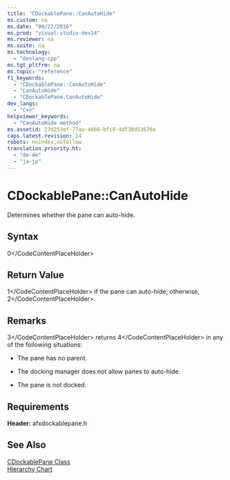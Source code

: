 ```yaml
---
title: "CDockablePane::CanAutoHide"
ms.custom: na
ms.date: "09/22/2016"
ms.prod: "visual-studio-dev14"
ms.reviewer: na
ms.suite: na
ms.technology: 
  - "devlang-cpp"
ms.tgt_pltfrm: na
ms.topic: "reference"
f1_keywords: 
  - "CDockablePane::CanAutoHide"
  - "CanAutoHide"
  - "CDockablePane.CanAutoHide"
dev_langs: 
  - "C++"
helpviewer_keywords: 
  - "CanAutoHide method"
ms.assetid: 27d253ef-77aa-4d66-bfc8-4df38d53670a
caps.latest.revision: 14
robots: noindex,nofollow
translation.priority.ht: 
  - "de-de"
  - "ja-jp"
---
```

# CDockablePane::CanAutoHide
Determines whether the pane can auto-hide.  
  
## Syntax  
  
<CodeContentPlaceHolder>0\</CodeContentPlaceHolder>  
## Return Value  
 <CodeContentPlaceHolder>1\</CodeContentPlaceHolder> if the pane can auto-hide; otherwise, <CodeContentPlaceHolder>2\</CodeContentPlaceHolder>.  
  
## Remarks  
 <CodeContentPlaceHolder>3\</CodeContentPlaceHolder> returns <CodeContentPlaceHolder>4\</CodeContentPlaceHolder> in any of the following situations:  
  
-   The pane has no parent.  
  
-   The docking manager does not allow panes to auto-hide.  
  
-   The pane is not docked.  
  
## Requirements  
 **Header:** afxdockablepane.h  
  
## See Also  
 [CDockablePane Class](../vs140/cdockablepane-class.md)   
 [Hierarchy Chart](../vs140/hierarchy-chart.md)